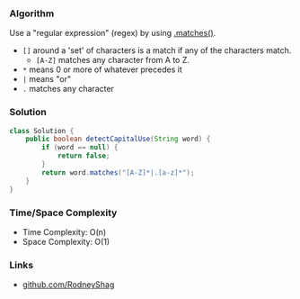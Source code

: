 ### Algorithm

Use a "regular expression" (regex) by using [.matches()](https://docs.oracle.com/javase/8/docs/api/java/lang/String.html#matches-java.lang.String-).

- `[]` around a 'set' of characters is a match if any of the characters match.
    - `[A-Z]` matches any character from A to Z.
- `*` means 0 or more of whatever precedes it
- `|` means "or"
- `.` matches any character

### Solution

```java
class Solution {
    public boolean detectCapitalUse(String word) {
        if (word == null) {
            return false;
        }
        return word.matches("[A-Z]*|.[a-z]*");
    }
}
```

### Time/Space Complexity

-  Time Complexity: O(n)
- Space Complexity: O(1)

### Links

- [github.com/RodneyShag](https://github.com/RodneyShag)
